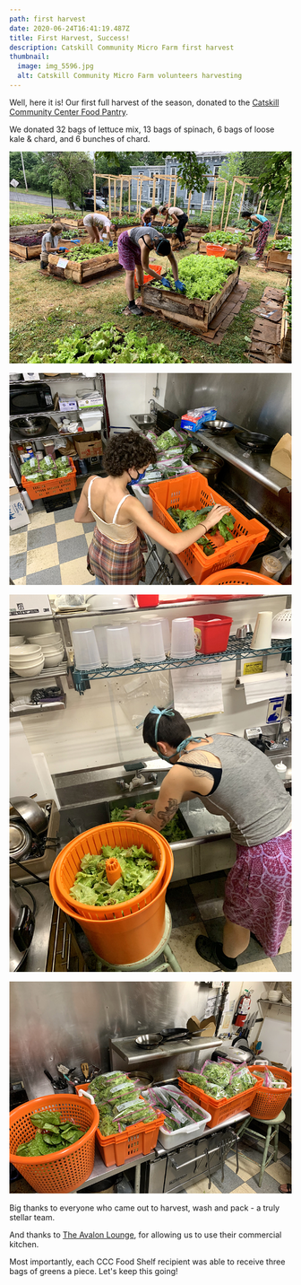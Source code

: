 ```yaml
---
path: first harvest
date: 2020-06-24T16:41:19.487Z
title: First Harvest, Success!
description: Catskill Community Micro Farm first harvest
thumbnail: 
  image: img_5596.jpg
  alt: Catskill Community Micro Farm volunteers harvesting
---
```


Well, here it is! Our first full harvest of the season, donated to the <a href="http://www.catskillcommunitycenter.org/food-pantry/" target="_blank">Catskill Community Center Food Pantry</a>.

We donated 32 bags of lettuce mix, 13 bags of spinach, 6 bags of loose kale & chard, and 6 bunches of chard.

![Catskill Community Micro Farm volunteers harvesting](img_5596.jpg "Harvesting")

![Catskill Community Micro Farm volunteer packing greens and produce](img_5603.jpg "Packing Greens")

![Catskill Community Micro Farm volunteer washing greens](img_5599.jpg "Washing Greens")

![Catskill Community Micro Farm harvest](img_5608.jpg "Packed Harvest")

Big thanks to everyone who came out to harvest, wash and pack - a truly stellar team.

And thanks to <a href="https://theavalonlounge.com" target="_blank">The Avalon Lounge</a>, for allowing us to use their commercial kitchen.

Most importantly, each CCC Food Shelf recipient was able to receive three bags of greens a piece. Let's keep this going!